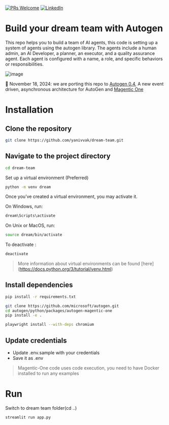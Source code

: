 [![PRs Welcome](https://img.shields.io/badge/PRs-welcome-brightgreen.svg?style=flat-square)](http://makeapullrequest.com)
[![LinkedIn](https://img.shields.io/badge/LinkedIn-Connect-blue)](https://www.linkedin.com/in/yaniv-vaknin-7a8324178/)
# Build your dream team with Autogen
   
This repo helps you to build a team of AI agents, this code is setting up a system of agents using the autogen library. The agents include a human admin, an AI Developer, a planner, an executor, and a quality assurance agent.
Each agent is configured with a name, a role, and specific behaviors or responsibilities.   

![image](https://github.com/user-attachments/assets/4585c332-f1a1-4519-a590-6b76a7f8e72e)

:tada: November 18, 2024: we are porting this repo to  [Autogen 0.4](https://microsoft.github.io/autogen/0.4.0.dev6/index.html), A new event driven, asynchronous architecture for AutoGen and [Magentic One](https://github.com/microsoft/autogen/tree/main/python/packages/autogen-magentic-one)
   
# Installation  
   
## Clone the repository     
```bash  
git clone https://github.com/yanivvak/dream-team.git  
```
## Navigate to the project directory  
```bash  
cd dream-team  
```

Set up a virtual environment (Preferred)
```bash
python -m venv dream
```
Once you’ve created a virtual environment, you may activate it.

On Windows, run:
```bash
dream\Scripts\activate
```
On Unix or MacOS, run:
```bash
source dream/bin/activate
```
To deactivate :
```bash
deactivate
```
> More information about virtual environments can be found [here] (https://docs.python.org/3/tutorial/venv.html)

 
## Install dependencies
```bash
pip install -r requirements.txt
```
```bash
git clone https://github.com/microsoft/autogen.git 
cd autogen/python/packages/autogen-magentic-one
pip install -e .
```
```bash
playwright install --with-deps chromium
```

## Update credentials

   - Update .env.sample with your credentials
   - Save it as .env
> Magentic-One code uses code execution, you need to have Docker installed to run any examples

# Run
Switch to dream team folder(cd ..)
```bash
streamlit run app.py
```

  
